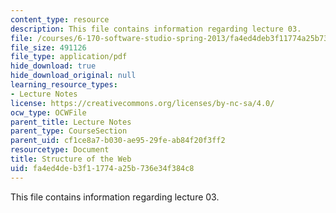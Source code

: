 ```yaml
---
content_type: resource
description: This file contains information regarding lecture 03.
file: /courses/6-170-software-studio-spring-2013/fa4ed4deb3f11774a25b736e34f384c8_MIT6_170S13_03-www-struct.pdf
file_size: 491126
file_type: application/pdf
hide_download: true
hide_download_original: null
learning_resource_types:
- Lecture Notes
license: https://creativecommons.org/licenses/by-nc-sa/4.0/
ocw_type: OCWFile
parent_title: Lecture Notes
parent_type: CourseSection
parent_uid: cf1ce8a7-b030-ae95-29fe-ab84f20f3ff2
resourcetype: Document
title: Structure of the Web
uid: fa4ed4de-b3f1-1774-a25b-736e34f384c8
---
```

This file contains information regarding lecture 03.